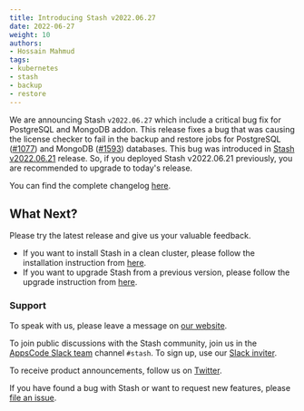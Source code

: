 ```yaml
---
title: Introducing Stash v2022.06.27
date: 2022-06-27
weight: 10
authors:
- Hossain Mahmud
tags:
- kubernetes
- stash
- backup
- restore
---
```


We are announcing Stash `v2022.06.27` which include a critical bug fix for PostgreSQL and MongoDB addon. This release fixes a bug that was causing the license checker to fail in the backup and restore jobs for PostgreSQL ([#1077](https://github.com/stashed/postgres/pull/1077)) and MongoDB ([#1593](https://github.com/stashed/mongodb/pull/1593)) databases. This bug was introduced in [Stash v2022.06.21](https://blog.byte.builders/post/stash-v2022.06.21/) release. So, if you deployed Stash v2022.06.21 previously, you are recommended to upgrade to today's release.

You can find the complete changelog [here](https://github.com/stashed/CHANGELOG/blob/master/releases/v2022.06.27/README.md).

## What Next?

Please try the latest release and give us your valuable feedback.

- If you want to install Stash in a clean cluster, please follow the installation instruction from [here](https://stash.run/docs/v2022.06.21/setup/).
- If you want to upgrade Stash from a previous version, please follow the upgrade instruction from [here](https://stash.run/docs/v2022.06.21/setup/upgrade/).

### Support

To speak with us, please leave a message on [our website](https://appscode.com/contact/).

To join public discussions with the Stash community, join us in the [AppsCode Slack team](https://appscode.slack.com/messages/C8NCX6N23/details/) channel `#stash`. To sign up, use our [Slack inviter](https://slack.appscode.com/).

To receive product announcements, follow us on [Twitter](https://twitter.com/KubeStash).

If you have found a bug with Stash or want to request new features, please [file an issue](https://github.com/stashed/project/issues/new).
